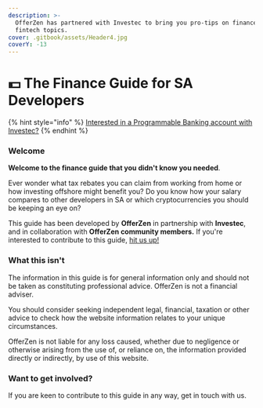 ```yaml
---
description: >-
  OfferZen has partnered with Investec to bring you pro-tips on finance and
  fintech topics.
cover: .gitbook/assets/Header4.jpg
coverY: -13
---
```


# 💵 The Finance Guide for SA Developers

{% hint style="info" %}
[Interested in a Programmable Banking account with Investec?](https://www.investec.com/en\_za/banking/programmable-banking.html#intouch)
{% endhint %}

### Welcome

**Welcome to the finance guide that you didn't know you needed**.&#x20;

Ever wonder what tax rebates you can claim from working from home or how investing offshore might benefit you? Do you know how your salary compares to other developers in SA or which cryptocurrencies you should be keeping an eye on?

This guide has been developed by **OfferZen** in partnership with **Investec**, and in collaboration with **OfferZen community members.** If you're interested to contribute to this guide, [hit us up!](./#keen-to-contribute)

### What this isn't

The information in this guide is for general information only and should not be taken as constituting professional advice. OfferZen is not a financial adviser.

You should consider seeking independent legal, financial, taxation or other advice to check how the website information relates to your unique circumstances.

OfferZen is not liable for any loss caused, whether due to negligence or otherwise arising from the use of, or reliance on, the information provided directly or indirectly, by use of this website.

### Want to get involved?

If you are keen to contribute to this guide in any way, get in touch with us.
